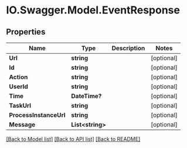 # IO.Swagger.Model.EventResponse
## Properties

Name | Type | Description | Notes
------------ | ------------- | ------------- | -------------
**Url** | **string** |  | [optional] 
**Id** | **string** |  | [optional] 
**Action** | **string** |  | [optional] 
**UserId** | **string** |  | [optional] 
**Time** | **DateTime?** |  | [optional] 
**TaskUrl** | **string** |  | [optional] 
**ProcessInstanceUrl** | **string** |  | [optional] 
**Message** | **List&lt;string&gt;** |  | [optional] 

[[Back to Model list]](../README.md#documentation-for-models) [[Back to API list]](../README.md#documentation-for-api-endpoints) [[Back to README]](../README.md)

